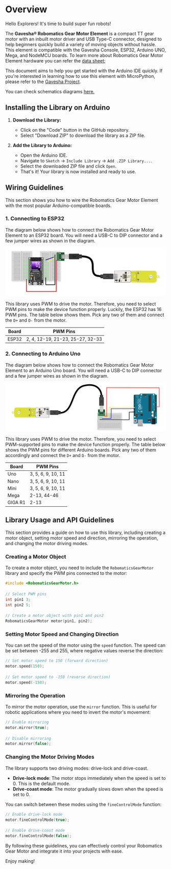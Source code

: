 # Overview


Hello Explorers! It's time to build super fun robots!


The **Gavesha® Robomatics Gear Motor Element** is a compact TT gear motor with an inbuilt motor driver and USB Type-C connector, designed to help beginners quickly build a variety of moving objects without hassle. This element is compatible with the Gavesha Console, ESP32, Arduino UNO, Mega, and NodeMCU boards. To learn more about Robomatics Gear Motor Element hardware you can refer the [data sheet](https://drive.google.com/file/d/14rxRRS_ALYlHMCaU1q9OvN5yCySvRpoB/view?usp=share_link);

This document aims to help you get started with the Arduino IDE quickly. If you're interested in learning how to use this element with MicroPython, please refer to the [Gavesha Project](https://app.gavesha.space/lesson?id=8Q9yLTXVwleDdeubpUNn).


You can check schematics diagrams [here.](https://github.com/gaveshalabs/HW-Robomatics-Gear-Motor)


## Installing the Library on Arduino

1. **Download the Library:**
   - Click on the "Code" button in the GitHub repository.
   - Select "Download ZIP" to download the library as a ZIP file.

2. **Add the Library to Arduino:**
   - Open the Arduino IDE.
   - Navigate to `Sketch` -> `Include Library` -> `Add .ZIP Library...`.
   - Select the downloaded ZIP file and click `Open`.
   - That's it! Your library is now installed and ready to use.



## Wiring Guidelines

This section shows you how to wire the Robomatics Gear Motor Element with the most popular Arduino-compatible boards.

### 1. Connecting to ESP32

The diagram below shows how to connect the Robomatics Gear Motor Element to an ESP32 board. You will need a USB-C to DIP connector and a few jumper wires as shown in the diagram.

![ESP32 wire diagram](./extras/esp32.png)

This library uses PWM to drive the motor. Therefore, you need to select PWM pins to make the device function properly. Luckily, the ESP32 has 16 PWM pins. The table below shows them. Pick any two of them and connect the `D+` and `D-` from the motor.

| Board	|PWM Pins |
|-------|---------|
| ESP32	| 2, 4, 12-19, 21-23, 25-27, 32-33 |

### 2. Connecting to Arduino Uno

The diagram below shows how to connect the Robomatics Gear Motor Element to an Arduino Uno board. You will need a USB-C to DIP connector and a few jumper wires as shown in the diagram.

![Arduino Uno wire diagram](./extras/arduino_uno.png)

This library uses PWM to drive the motor. Therefore, you need to select PWM-supported pins to make the device function properly. The table below shows the PWM pins for different Arduino boards. Pick any two of them accordingly and connect the `D+` and `D-` from the motor.

| Board      | PWM Pins              |
|------------|-----------------------|
| Uno        | 3, 5, 6, 9, 10, 11    |
| Nano       | 3, 5, 6, 9, 10, 11    |
| Mini       | 3, 5, 6, 9, 10, 11    |
| Mega       | 2-13, 44-46           |
| GIGA R1    | 2-13                  |



## Library Usage and API Guidelines

This section provides a guide on how to use this library, including creating a motor object, setting motor speed and direction, mirroring the operation, and changing the motor driving modes.

### Creating a Motor Object

To create a motor object, you need to include the `RobomaticsGearMotor` library and specify the PWM pins connected to the motor:

```cpp
#include <RobomaticsGearMotor.h>

// Select PWM pins
int pin1 3;
int pin2 5;

// Create a motor object with pin1 and pin2
RobomaticsGearMotor motor(pin1, pin2);
```

### Setting Motor Speed and Changing Direction

You can set the speed of the motor using the `speed` function. The speed can be set between -255 and 255, where negative values reverse the direction:

```cpp
// Set motor speed to 150 (forward direction)
motor.speed(150);

// Set motor speed to -150 (reverse direction)
motor.speed(-150);
```

### Mirroring the Operation

To mirror the motor operation, use the `mirror` function. This is useful for robotic applications where you need to invert the motor's movement:

```cpp
// Enable mirroring
motor.mirror(true);

// Disable mirroring
motor.mirror(false);
```

### Changing the Motor Driving Modes

The library supports two driving modes: drive-lock and drive-coast.

- **Drive-lock mode**: The motor stops immediately when the speed is set to 0. This is the default mode.
- **Drive-coast mode**: The motor gradually slows down when the speed is set to 0.

You can switch between these modes using the `fineControlMode` function:

```cpp
// Enable drive-lock mode
motor.fineControlMode(true);

// Enable drive-coast mode
motor.fineControlMode(false);
```

By following these guidelines, you can effectively control your Robomatics Gear Motor and integrate it into your projects with ease. 

Enjoy making!